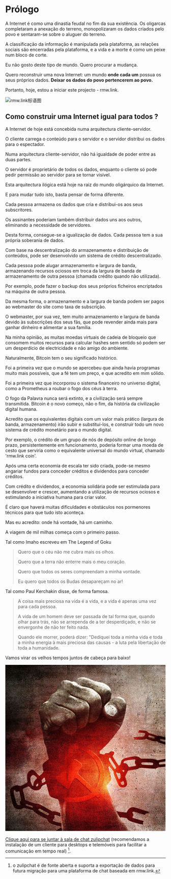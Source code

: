 # Prólogo

A Internet é como uma dinastia feudal no fim da sua existência. Os oligarcas completaram a anexação do terreno, monopolizaram os dados criados pelo povo e sentaram-se sobre o aluguer do terreno.

A classificação da informação é manipulada pela plataforma, as relações sociais são encerradas pela plataforma, e a vida e a morte é como um peixe num bloco de corte.

Eu não gosto deste tipo de mundo. Quero procurar a mudança.

Quero reconstruir uma nova Internet: um mundo **onde cada um** possua os seus próprios dados. **Deixar os dados do povo pertencerem ao povo.**

Portanto, hoje, estou a iniciar este projecto - rmw.link.

![rmw.link标语图](/slogan.svg)

## Como construir uma Internet igual para todos ?

A Internet de hoje está concebida numa arquitectura cliente-servidor.

O cliente carrega o conteúdo para o servidor e o servidor distribui os dados para o espectador.

Numa arquitectura cliente-servidor, não há igualdade de poder entre as duas partes.

O servidor é proprietário de todos os dados, enquanto o cliente só pode pedir permissão ao servidor para se tornar visível.

Esta arquitectura ilógica está hoje na raiz do mundo oligárquico da Internet.

E para mudar tudo isto, basta pensar de forma diferente.

Cada pessoa armazena os dados que cria e distribui-os aos seus subscritores.

Os assinantes poderiam também distribuir dados uns aos outros, eliminando a necessidade de servidores.

Desta forma, consegue-se a igualização de dados. Cada pessoa tem a sua própria soberania de dados.

Com base na descentralização do armazenamento e distribuição de conteúdos, pode ser desenvolvido um sistema de crédito descentralizado.

Cada pessoa pode alugar armazenamento e largura de banda, armazenando recursos ociosos em troca da largura de banda de armazenamento de outra pessoa (chamada crédito quando não utilizada).

Por exemplo, pode fazer o backup dos seus próprios ficheiros encriptados na máquina de outra pessoa.

Da mesma forma, o armazenamento e a largura de banda podem ser pagos ao webmaster do site como taxa de subscrição.

O webmaster, por sua vez, tem muito armazenamento e largura de banda devido às subscrições dos seus fãs, que pode revender ainda mais para ganhar dinheiro e alimentar a sua família.

Na minha opinião, as muitas moedas virtuais de cadeia de bloqueio que consomem muitos recursos para calcular hashes sem sentido só podem ser um desperdício de electricidade e não amigo do ambiente.

Naturalmente, Bitcoin tem o seu significado histórico.

Foi a primeira vez que o mundo se apercebeu que ainda havia programas muito mais possíveis, que a fé tem um preço, e que acredito em mim sólido.

Foi a primeira vez que incorporou o sistema financeiro no universo digital, como a Prometheus a roubar o fogo dos céus à terra.

O fogo da Palavra nunca será extinto, e a civilização será sempre transmitida. Bitcoin é o novo começo, não o fim, da história da civilização digital humana.

Acredito que os equivalentes digitais com um valor mais prático (largura de banda, armazenamento) irão subir e substituí-los, e construir todo um novo sistema de crédito monetário para o mundo digital.

Por exemplo, o crédito de um grupo de nós de depósito online de longo prazo, persistentemente em funcionamento, poderia formar uma moeda de cesto que serviria como o equivalente universal do mundo virtual, chamado 'rmw.link coin'.

Após uma certa economia de escala ter sido criada, pode-se mesmo angariar fundos para conceder créditos e dividendos para conceder créditos.

Com crédito e dividendos, a economia solidária pode ser estimulada para se desenvolver e crescer, aumentando a utilização de recursos ociosos e estimulando a iniciativa humana para criar valor.

É claro que haverá muitas dificuldades e obstáculos nos pormenores técnicos para que tudo isto aconteça.

Mas eu acredito: onde há vontade, há um caminho.

A viagem de mil milhas começa com o primeiro passo.

Tal como Imaho escreveu em The Legend of Goku

> Quero que o céu não me cubra mais os olhos.
> 
> Quero que a terra não enterre mais o meu coração.
> 
> Quero que todos os seres compreendam a minha vontade.
> 
> Eu quero que todos os Budas desapareçam no ar!

Tal como Paul Kerchakin disse, de forma famosa.

> A coisa mais preciosa na vida é a vida, e a vida é apenas uma vez para cada pessoa.
> 
> A vida de um homem deve ser passada de tal forma que, quando olhar para trás, não se arrependa de a ter desperdiçado, e não se envergonhe de não ter feito nada.
> 
> Quando ele morrer, poderá dizer: "Dediquei toda a minha vida e toda a minha energia à mais preciosa das causas - a luta pela libertação de toda a humanidade.

Vamos virar os velhos tempos juntos de cabeça para baixo!

![](https://raw.githubusercontent.com/gcxfd/img/gh-pages/1.jpg)

[Clique aqui para se juntar à sala de chat zulipchat](https://rmw.zulipchat.com) (recomendamos a instalação de um cliente para desktops e telemóveis para facilitar a comunicação em tempo real) [^1].

[^1]: o zulipchat é de fonte aberta e suporta a exportação de dados para futura migração para uma plataforma de chat baseada em rmw.link.